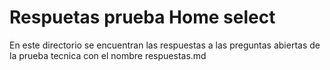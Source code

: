 # Respuetas prueba Home select 

En este directorio se encuentran las respuestas a las preguntas abiertas 
de la prueba tecnica con el nombre respuestas.md 